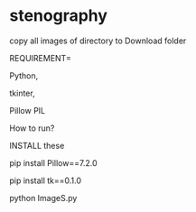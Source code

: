 # stenography

copy all images of directory to Download folder 

REQUIREMENT=

Python,

tkinter,

Pillow PIL

How to run? 

INSTALL these 


pip install Pillow==7.2.0 


pip install tk==0.1.0


python ImageS.py
